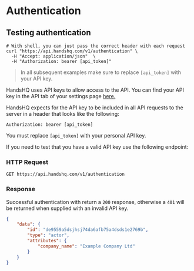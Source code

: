 # Authentication

## Testing authentication

```shell
# With shell, you can just pass the correct header with each request
curl "https://api.handshq.com/v1/authentication" \
  -H "Accept: application/json"  \
  -H "Authorization: bearer [api_token]"
```

> In all subsequent examples make sure to replace `[api_token]` with your API key.

HandsHQ uses API keys to allow access to the API. You can find your API key in the API tab of your settings page
[here.](https://app.handshq.com/settings/api_configuration)


HandsHQ expects for the API key to be included in all API requests to the server in a header that looks like the following:

`Authorization: bearer [api_token]`

<aside class="notice">
You must replace <code>[api_token]</code> with your personal API key.
</aside>


If you need to test that you have a valid API key use the following endpoint:

### HTTP Request

`GET https://api.handshq.com/v1/authentication`

### Response

Successful authentication with return a `200` response, otherwise a `401` will be returned when supplied with an invalid API key.

```json
{
    "data": {
        "id": "de9559a5dsjhsj74da6afb75a4dsds1e2769b",
        "type": "actor",
        "attributes": {
            "company_name": "Example Company Ltd"
        }
    }
}
```
